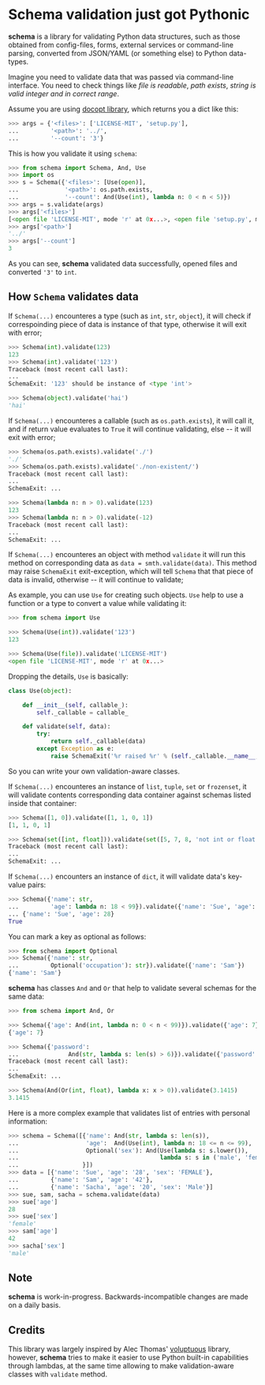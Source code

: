 Schema validation just got Pythonic
===============================================================================

**schema** is a library for validating Python data structures, such as those
obtained from config-files, forms, external services or command-line
parsing, converted from JSON/YAML (or something else) to Python data-types.

Imagine you need to validate data that was passed via command-line interface.
You need to check things like *file is readable*, *path exists*, *string is
valid integer and in correct range*.

Assume you are using [docopt library](http://github.com/docopt/docopt),
which returns you a dict like this:

```python
>>> args = {'<files>': ['LICENSE-MIT', 'setup.py'],
...         '<path>': '../',
...         '--count': '3'}

```

This is how you validate it using `schema`:

```python
>>> from schema import Schema, And, Use
>>> import os
>>> s = Schema({'<files>': [Use(open)],
...             '<path>': os.path.exists,
...             '--count': And(Use(int), lambda n: 0 < n < 5)})
>>> args = s.validate(args)
>>> args['<files>']
[<open file 'LICENSE-MIT', mode 'r' at 0x...>, <open file 'setup.py', mode 'r' at 0x...>]
>>> args['<path>']
'../'
>>> args['--count']
3

```

As you can see, **schema** validated data successfully, opened files and
converted `'3'` to `int`.

How `Schema` validates data
-------------------------------------------------------------------------------

If `Schema(...)` encounteres a type (such as `int`, `str`, `object`), it will
check if correspoinding piece of data is instance of that type,
otherwise it will exit with error;

```python
>>> Schema(int).validate(123)
123
>>> Schema(int).validate('123')
Traceback (most recent call last):
...
SchemaExit: '123' should be instance of <type 'int'>

>>> Schema(object).validate('hai')
'hai'

```

If `Schema(...)` encounteres a callable (such as `os.path.exists`), it will
call it, and if return value evaluates to `True` it will continue validating,
else -- it will exit with error;

```python
>>> Schema(os.path.exists).validate('./')
'./'
>>> Schema(os.path.exists).validate('./non-existent/')
Traceback (most recent call last):
...
SchemaExit: ...

>>> Schema(lambda n: n > 0).validate(123)
123
>>> Schema(lambda n: n > 0).validate(-12)
Traceback (most recent call last):
...
SchemaExit: ...

```

If `Schema(...)` encounteres an object with method `validate` it will run this
method on corresponding data as `data = smth.validate(data)`. This method may
raise `SchemaExit` exit-exception, which will tell `Schema` that that piece
of data is invalid, otherwise -- it will continue to validate;

As example, you can use `Use` for creating such objects. `Use` help to use
a function or a type to convert a value while validating it:

```python
>>> from schema import Use

>>> Schema(Use(int)).validate('123')
123

>>> Schema(Use(file)).validate('LICENSE-MIT')
<open file 'LICENSE-MIT', mode 'r' at 0x...>

```

Dropping the details, `Use` is basically:

```python
class Use(object):

    def __init__(self, callable_):
        self._callable = callable_

    def validate(self, data):
        try:
            return self._callable(data)
        except Exception as e:
            raise SchemaExit('%r raised %r' % (self._callable.__name__, e))
```

So you can write your own validation-aware classes.

If `Schema(...)` encounteres an instance of `list`, `tuple`, `set` or
`frozenset`, it will validate contents corresponding data container against
schemas listed inside that container:


```python
>>> Schema([1, 0]).validate([1, 1, 0, 1])
[1, 1, 0, 1]

>>> Schema(set([int, float])).validate(set([5, 7, 8, 'not int or float here']))
Traceback (most recent call last):
...
SchemaExit: ...

```

If `Schema(...)` encounters an instance of `dict`, it will validate data's
key-value pairs:

```python
>>> Schema({'name': str,
...         'age': lambda n: 18 < 99}).validate({'name': 'Sue', 'age': 28}) == \
... {'name': 'Sue', 'age': 28}
True

```

You can mark a key as optional as follows:

```python
>>> from schema import Optional
>>> Schema({'name': str,
...         Optional('occupation'): str}).validate({'name': 'Sam'})
{'name': 'Sam'}

```

**schema** has classes `And` and `Or` that help to validate several schemas
for the same data:

```python
>>> from schema import And, Or

>>> Schema({'age': And(int, lambda n: 0 < n < 99)}).validate({'age': 7})
{'age': 7}

>>> Schema({'password':
...              And(str, lambda s: len(s) > 6)}).validate({'password': 'hai'})
Traceback (most recent call last):
...
SchemaExit: ...

>>> Schema(And(Or(int, float), lambda x: x > 0)).validate(3.1415)
3.1415

```

Here is a more complex example that validates list of entries with
personal information:

```python
>>> schema = Schema([{'name': And(str, lambda s: len(s)),
...                   'age':  And(Use(int), lambda n: 18 <= n <= 99),
...                   Optional('sex'): And(Use(lambda s: s.lower()),
...                                        lambda s: s in ('male', 'female'))
...                  }])
>>> data = [{'name': 'Sue', 'age': '28', 'sex': 'FEMALE'},
...         {'name': 'Sam', 'age': '42'},
...         {'name': 'Sacha', 'age': '20', 'sex': 'Male'}]
>>> sue, sam, sacha = schema.validate(data)
>>> sue['age']
28
>>> sue['sex']
'female'
>>> sam['age']
42
>>> sacha['sex']
'male'

```

Note
-------------------------------------------------------------------------------

**schema** is work-in-progress.  Backwards-incompatible changes are made on a
daily basis.

Credits
-------------------------------------------------------------------------------

This library was largely inspired by Alec Thomas'
[voluptuous](https://github.com/alecthomas/voluptuous) library, however,
**schema** tries to make it easier to use Python built-in capabilities
through lambdas, at the same time allowing to make validation-aware
classes with `validate` method.
